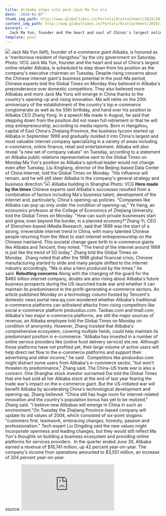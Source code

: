 ```yaml
---
title: Alibaba steps into post-Jack Ma Yun era
date: '2020-01-07'
thumb_img_path: http://www.globaltimes.cn/Portals/0/attachment/2019/2019-09-09/fe88f056-61ee-4348-ac40-ccbda578631a.jpeg
content_img_path: http://www.globaltimes.cn/Portals/0/attachment/2019/2019-09-09/fe88f056-61ee-4348-ac40-ccbda578631a.jpeg
excerpt: >-
  Jack Ma Yun, founder and the heart and soul of China\'s largest online retailer Alibaba, is scheduled to step down from his position as the company\'s executive chairman on Tuesday.
template: post
---
```


![](http://www.globaltimes.cn/Portals/0/attachment/2019/2019-09-09/424c85f1-773f-4580-b0b1-ca36a54019ed.jpeg)
Jack Ma Yun (left), founder of e-commerce giant Alibaba, is honored as a "meritorious resident of Hangzhou" by the city government on Saturday. Photo: VCG
Jack Ma Yun, founder and the heart and soul of China's largest online retailer Alibaba, is scheduled to step down from his position as the company's executive chairman on Tuesday. Despite rising concerns about the Chinese internet giant's business potential in the post-Ma period, Chinese experts told the Global Times on Monday they believed in Alibaba's preponderance over domestic competitors. They also believed more Alibabas and more Jack Ma Yuns will emerge in China thanks to the country's opening-up and rising innovation. Ma will retire on the 20th anniversary of the establishment of the country's top e-commerce conglomerate as well as his 55th birthday, and hand over his position to Alibaba CEO Zhang Yong. In a speech Ma made in August, he said that stepping down from the position did not mean full retirement or that he will stop entrepreneurship, according to media reports. Born in Hangzhou, capital of East China's Zhejiang Province, the business tycoon started up Alibaba in September 1999 and gradually molded it into China's largest and most valuable internet company specializing in a variety of areas including e-commerce, online finance, retail and entertainment. Alibaba will also reveal "a new set of company values" on Tuesday, according to a statement an Alibaba public relations representative sent to the Global Times on Monday.Ma Yun's position as Alibaba's spiritual leader would not change even after Tuesday, Liu Xingliang, director of the Beijing-based Data Center of China Internet, told the Global Times on Monday. "His influence will remain, and he will still steer Alibaba in the company's general strategy and business direction."![](http://www.globaltimes.cn/Portals/0/attachment/2019/2019-09-09/1662df11-6579-42c7-9e0e-ba4c3a2adbc2.jpeg)
Alibaba building in Shanghai Photo: VCG
**Hero made by the times** Chinese experts said Alibaba's successes resulted from a combination of factors including Ma's business talent, development of the internet and, particularly, China's opening-up policies. "Companies like Alibaba can pop up only under the condition of opening-up," Ye Hang, an economics professor at the College of Economics of Zhejiang University, told the Global Times on Monday. "How can such private businesses start and grow, even beyond the border, in a planned economy?"Zhang Yi, CEO of Shenzhen-based iiMedia Research, said that 1999 was the start of a strong, irreversible internet trend in China, with many talented Chinese people returning from the West to start internet entrepreneurship on the Chinese mainland. This societal change gave birth to e-commerce giants like Alibaba and Tencent, they noted. "The trend of the internet around 1999 is just like the trend of 5G today," Zhang told the Global Times on Monday.  Zhang noted that after the 1998 global financial crisis, Chinese manufacturing started to slide and many people shifted to the internet industry accordingly. "Ma is also a hero produced by the times," he said. **Rebutting concerns** Along with the changing of the guard for the $460 billion internet company, doubts are also rising about Alibaba's future business prospects during the US-launched trade war and whether it can maintain its predominance in the profit-generating e-commerce sectors. An article published Monday on a technology column hosted by Tencent's domestic news portal new.qq.com wondered whether Alibaba's traditional e-commerce platforms can withstand attacks from rising competitors like social e-commerce platform pinduoduo.com. Taobao.com and tmall.com,  Alibaba's two major e-commerce platforms, are still the major sources of revenue, an Alibaba employee told the Global Times on Monday on condition of anonymity. However, Zhang insisted that Alibaba's comprehensive ecosystem, covering multiple fields, could help maintain its predominant position in e-commerce. "Alibaba has invested in a number of online service providers like [online food delivery service] ele.me. Although those platforms have not profited yet, their large volume of active users will help direct net flow to the e-commerce platforms and support their advertising and other income," he said.  Competitors like pinduoduo.com might distract some users from Alibaba's e-commerce sector, "but won't threaten its predominance," Zhang said. The China-US trade war is also a concern. One Shanghai stock investor surnamed Dai told the Global Times that she had sold all her Alibaba stock at the end of last year fearing the trade war's impact on the e-commerce giant. But the US-initiated war will benefit Alibaba by accelerating China's technological development and opening-up, Zhang believed. "China still has huge room for internet-related innovation and the country's population bonus has yet to be realized," Zhang said. "I believe new Alibabas will emerge in China in such an environment."On Tuesday the Zhejiang Province-based company will update its old values of 2004, which consisted of six-point slogans: "customers first, teamwork, embracing changes, honesty, passion and professionalism." Tech expert Liu Dingding said the new values might incorporate openness and leading changes, but they would still reflect Ma Yun's thoughts on building a business ecosystem and providing online platforms for services providers.  In the quarter ended June 30, Alibaba earned a revenue of $16,741 million, up 42 percent year-on-year. The company's income from operations amounted to $3,551 million, an increase of 204 percent year-on-year.

source: ![](http://www.globaltimes.cn/content/1164106.shtml)